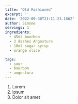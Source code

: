 ```yaml
---
title: 'Old Fashioned'
excerpt: ''
date: '2022-09-30T21:11:23.166Z'
author: Simone
servings: 1
ingredients:
  - 45ml bourbon
  - 2 dashes Angostura
  - 10ml sugar syrup
  - orange slice

tags:
  - sour
  - bourbon
  - angostura
---
```


1. Lorem
1. Ipsum
1. Dolor sit amet
